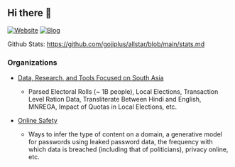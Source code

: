 ## Hi there 👋

[![Website](https://img.shields.io/badge/Website-brightgreen)](https://gsood.com)
[![Blog](https://img.shields.io/badge/Blog-brightgreen)](https://gojiberries.io)


Github Stats: https://github.com/gojiplus/allstar/blob/main/stats.md

### Organizations

* [Data, Research, and Tools Focused on South Asia](https://github.com/in-rolls/)
    * Parsed Electoral Rolls (~ 1B people), Local Elections, Transaction Level Ration Data, Transliterate Between Hindi and English, MNREGA, Impact of Quotas in Local Elections, etc.

* [Online Safety](https://github.com/themains)
     * Ways to infer the type of content on a domain, a generative model for passwords using leaked password data, the frequency with which data is breached (including that of politicians), privacy online, etc.


   


<!--
**soodoku/soodoku** is a ✨ _special_ ✨ repository because its `README.md` (this file) appears on your GitHub profile.

Here are some ideas to get you started:

- 🔭 I’m currently working on ...
- 🌱 I’m currently learning ...
- 👯 I’m looking to collaborate on ...
- 🤔 I’m looking for help with ...
- 💬 Ask me about ...
- 📫 How to reach me: ...
- 😄 Pronouns: ...
- ⚡ Fun fact: ...
-->
